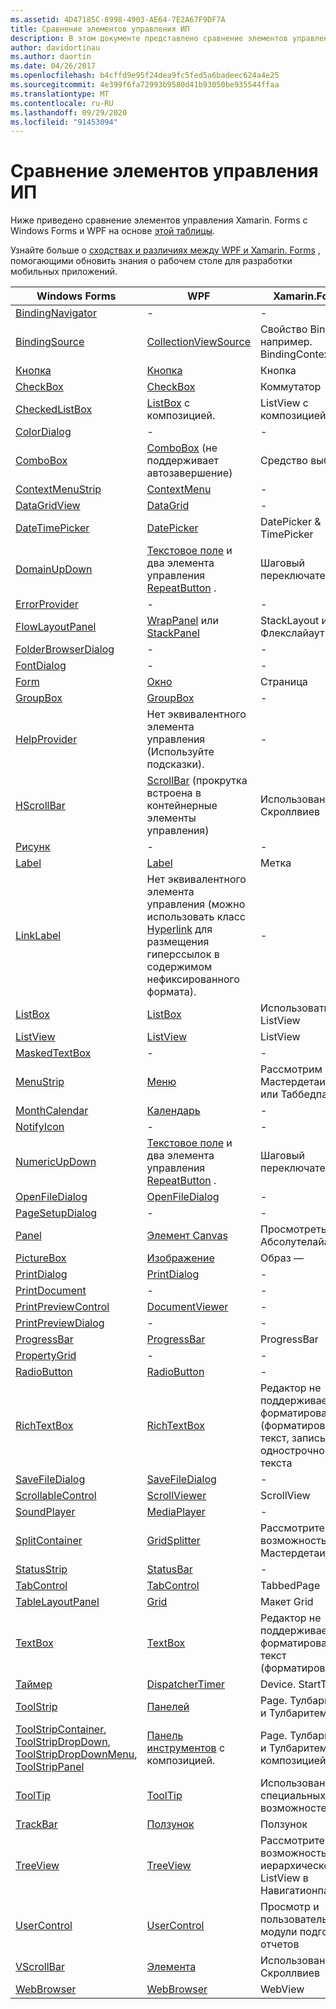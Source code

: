```yaml
---
ms.assetid: 4D47185C-8998-4903-AE64-7E2A67F9DF7A
title: Сравнение элементов управления ИП
description: В этом документе представлено сравнение элементов управления пользовательского интерфейса между Xamarin. Forms, Windows Forms и WPF. Он также содержит ссылки на другую документацию, которая сравнивает WPF с Xamarin. Forms.
author: davidortinau
ms.author: daortin
ms.date: 04/26/2017
ms.openlocfilehash: b4cffd9e95f24dea9fc5fed5a6badeec624a4e25
ms.sourcegitcommit: 4e399f6fa72993b9580d41b93050be935544ffaa
ms.translationtype: MT
ms.contentlocale: ru-RU
ms.lasthandoff: 09/29/2020
ms.locfileid: "91453094"
---
```

# <a name="ui-controls-comparison"></a>Сравнение элементов управления ИП

Ниже приведено сравнение элементов управления Xamarin. Forms с Windows Forms и WPF на основе [этой таблицы](/dotnet/framework/wpf/advanced/windows-forms-controls-and-equivalent-wpf-controls).

Узнайте больше о [сходствах и различиях между WPF и Xamarin. Forms](wpf.md) , помогающими обновить знания о рабочем столе для разработки мобильных приложений.

|Windows Forms|WPF|Xamarin.Forms|
|--- |--- |--- |
|[BindingNavigator](/dotnet/api/system.windows.forms.bindingnavigator)|-|-|
|[BindingSource](/dotnet/api/system.windows.forms.bindingsource)|[CollectionViewSource](/dotnet/api/system.windows.data.collectionviewsource)|Свойство Binding, например. BindingContext|
|[Кнопка](/dotnet/api/system.windows.forms.button)|[Кнопка](/dotnet/api/system.windows.controls.button)|Кнопка|
|[CheckBox](/dotnet/api/system.windows.forms.checkbox)|[CheckBox](/dotnet/api/system.windows.controls.checkbox)|Коммутатор|
|[CheckedListBox](/dotnet/api/system.windows.forms.checkedlistbox)|[ListBox](/dotnet/api/system.windows.controls.listbox) с композицией.|ListView с композицией.|
|[ColorDialog](/dotnet/api/system.windows.forms.colordialog)|-|-|
|[ComboBox](/dotnet/api/system.windows.forms.combobox)|[ComboBox](/dotnet/api/system.windows.controls.combobox) (не поддерживает автозавершение)|Средство выбора|
|[ContextMenuStrip](/dotnet/api/system.windows.forms.contextmenustrip)|[ContextMenu](/dotnet/api/system.windows.controls.contextmenu)|-|
|[DataGridView](/dotnet/api/system.windows.forms.datagridview)|[DataGrid](/dotnet/api/system.windows.controls.datagrid)|-|
|[DateTimePicker](/dotnet/api/system.windows.forms.datetimepicker)|[DatePicker](/dotnet/api/system.windows.controls.datepicker)|DatePicker & TimePicker|
|[DomainUpDown](/dotnet/api/system.windows.forms.domainupdown)|[Текстовое поле](/dotnet/api/system.windows.controls.textbox) и два элемента управления [RepeatButton](/dotnet/api/system.windows.controls.primitives.repeatbutton) .|Шаговый переключатель|
|[ErrorProvider](/dotnet/api/system.windows.forms.errorprovider)|-|-|
|[FlowLayoutPanel](/dotnet/api/system.windows.forms.flowlayoutpanel)|[WrapPanel](/dotnet/api/system.windows.controls.wrappanel) или [StackPanel](/dotnet/api/system.windows.controls.stackpanel)|StackLayout или Флекслайаут|
|[FolderBrowserDialog](/dotnet/api/system.windows.forms.folderbrowserdialog)|-|-|
|[FontDialog](/dotnet/api/system.windows.forms.fontdialog)|-|-|
|[Form](/dotnet/api/system.windows.forms.form)|[Окно](/dotnet/api/system.windows.window)|Страница|
|[GroupBox](/dotnet/api/system.windows.forms.groupbox)|[GroupBox](/dotnet/api/system.windows.controls.groupbox)|-|
|[HelpProvider](/dotnet/api/system.windows.forms.helpprovider)|Нет эквивалентного элемента управления (Используйте подсказки).|-|
|[HScrollBar](/dotnet/api/system.windows.forms.hscrollbar)|[ScrollBar](/dotnet/api/system.windows.controls.primitives.scrollbar) (прокрутка встроена в контейнерные элементы управления)|Использование Скроллвиев|
|[Рисунк](/dotnet/api/system.windows.forms.imagelist)|-|-|
|[Label](/dotnet/api/system.windows.forms.label)|[Label](/dotnet/api/system.windows.controls.label)|Метка|
|[LinkLabel](/dotnet/api/system.windows.forms.linklabel)|Нет эквивалентного элемента управления (можно использовать класс [Hyperlink](/dotnet/api/system.windows.documents.hyperlink) для размещения гиперссылок в содержимом нефиксированного формата).|-|
|[ListBox](/dotnet/api/system.windows.forms.listbox)|[ListBox](/dotnet/api/system.windows.controls.listbox)|Использовать ListView|
|[ListView](/dotnet/api/system.windows.forms.listview)|[ListView](/dotnet/api/system.windows.controls.listview)|ListView|
|[MaskedTextBox](/dotnet/api/system.windows.forms.maskedtextbox)|-|-|
|[MenuStrip](/dotnet/api/system.windows.forms.menustrip)|[Меню](/dotnet/api/system.windows.controls.menu)|Рассмотрим Мастердетаилпаже или Таббедпаже|
|[MonthCalendar](/dotnet/api/system.windows.forms.monthcalendar)|[Календарь](/dotnet/api/system.windows.controls.calendar)|-|
|[NotifyIcon](/dotnet/api/system.windows.forms.notifyicon)|-|-|
|[NumericUpDown](/dotnet/api/system.windows.forms.numericupdown)|[Текстовое поле](/dotnet/api/system.windows.controls.textbox) и два элемента управления [RepeatButton](/dotnet/api/system.windows.controls.primitives.repeatbutton) .|Шаговый переключатель|
|[OpenFileDialog](/dotnet/api/system.windows.forms.openfiledialog)|[OpenFileDialog](/dotnet/api/microsoft.win32.openfiledialog)|-|
|[PageSetupDialog](/dotnet/api/system.windows.forms.pagesetupdialog)|-|-|
|[Panel](/dotnet/api/system.windows.forms.panel)|[Элемент Canvas](/dotnet/api/system.windows.controls.canvas)|Просмотреть или Абсолутелайаут|
|[PictureBox](/dotnet/api/system.windows.forms.picturebox)|[Изображение](/dotnet/api/system.windows.controls.image)|Образ —|
|[PrintDialog](/dotnet/api/system.windows.forms.printdialog)|[PrintDialog](/dotnet/api/system.windows.controls.printdialog)|-|
|[PrintDocument](/dotnet/api/system.drawing.printing.printdocument)|-|-|
|[PrintPreviewControl](/dotnet/api/system.windows.forms.printpreviewcontrol)|[DocumentViewer](/dotnet/api/system.windows.controls.documentviewer)|-|
|[PrintPreviewDialog](/dotnet/api/system.windows.forms.printpreviewdialog)|-|-|
|[ProgressBar](/dotnet/api/system.windows.forms.progressbar)|[ProgressBar](/dotnet/api/system.windows.controls.progressbar)|ProgressBar|
|[PropertyGrid](/dotnet/api/system.windows.forms.propertygrid)|-|-|
|[RadioButton](/dotnet/api/system.windows.forms.radiobutton)|[RadioButton](/dotnet/api/system.windows.controls.radiobutton)|-|
|[RichTextBox](/dotnet/api/system.windows.forms.richtextbox)|[RichTextBox](/dotnet/api/system.windows.controls.richtextbox)|Редактор не поддерживает форматированный (форматированный) текст, запись для однострочного текста|
|[SaveFileDialog](/dotnet/api/system.windows.forms.savefiledialog)|[SaveFileDialog](/dotnet/api/microsoft.win32.savefiledialog)|-|
|[ScrollableControl](/dotnet/api/system.windows.forms.scrollablecontrol)|[ScrollViewer](/dotnet/api/system.windows.controls.scrollviewer)|ScrollView|
|[SoundPlayer](/dotnet/api/system.media.soundplayer)|[MediaPlayer](/dotnet/api/system.windows.media.mediaplayer)|-|
|[SplitContainer](/dotnet/api/system.windows.forms.splitcontainer)|[GridSplitter](/dotnet/api/system.windows.controls.gridsplitter)|Рассмотрите возможность Мастердетаилпаже|
|[StatusStrip](/dotnet/api/system.windows.forms.statusstrip)|[StatusBar](/dotnet/api/system.windows.controls.primitives.statusbar)|-|
|[TabControl](/dotnet/api/system.windows.forms.tabcontrol)|[TabControl](/dotnet/api/system.windows.controls.tabcontrol)|TabbedPage|
|[TableLayoutPanel](/dotnet/api/system.windows.forms.tablelayoutpanel)|[Grid](/dotnet/api/system.windows.controls.grid)|Макет Grid|
|[TextBox](/dotnet/api/system.windows.forms.textbox)|[TextBox](/dotnet/api/system.windows.controls.textbox)|Редактор не поддерживает форматированный текст (форматированный)|
|[Таймер](/dotnet/api/system.windows.forms.timer)|[DispatcherTimer](/dotnet/api/system.windows.threading.dispatchertimer)|Device. StartTime ()|
|[ToolStrip](/dotnet/api/system.windows.forms.toolstrip)|[Панелей](/dotnet/api/system.windows.controls.toolbar)|Page. Тулбаритемс и Тулбаритем|
|[ToolStripContainer](/dotnet/api/system.windows.forms.toolstripcontainer), [ToolStripDropDown](/dotnet/api/system.windows.forms.toolstripdropdown), [ToolStripDropDownMenu](/dotnet/api/system.windows.forms.toolstripdropdownmenu), [ToolStripPanel](/dotnet/api/system.windows.forms.toolstrippanel)|[Панель инструментов](/dotnet/api/system.windows.controls.toolbar) с композицией.|Page. Тулбаритемс и Тулбаритем с композицией|
|[ToolTip](/dotnet/api/system.windows.forms.tooltip)|[ToolTip](/dotnet/api/system.windows.controls.tooltip)|Использование специальных возможностей|
|[TrackBar](/dotnet/api/system.windows.forms.trackbar)|[Ползунок](/dotnet/api/system.windows.controls.slider)|Ползунок|
|[TreeView](/dotnet/api/system.windows.forms.treeview)|[TreeView](/dotnet/api/system.windows.controls.treeview)|Рассмотрите возможность иерархического ListView в Навигатионпаже|
|[UserControl](/dotnet/api/system.windows.forms.usercontrol)|[UserControl](/dotnet/api/system.windows.controls.usercontrol)|Просмотр и пользовательские модули подготовки отчетов|
|[VScrollBar](/dotnet/api/system.windows.forms.vscrollbar)|[Элемента](/dotnet/api/system.windows.controls.primitives.scrollbar)|Использование Скроллвиев|
|[WebBrowser](/dotnet/api/system.windows.forms.webbrowser)|[WebBrowser](/dotnet/api/system.windows.controls.webbrowser)|WebView|
